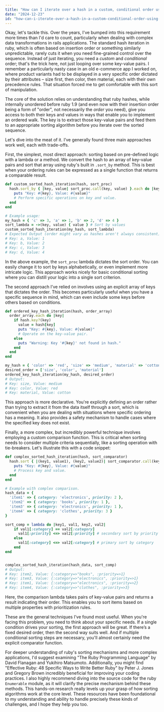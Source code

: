 ```yaml
---
title: "How can I iterate over a hash in a custom, conditional order using Rails?"
date: "2024-12-23"
id: "how-can-i-iterate-over-a-hash-in-a-custom-conditional-order-using-rails"
---
```


Okay, let's tackle this. Over the years, I've bumped into this requirement more times than I'd care to count, particularly when dealing with complex data transformations in rails applications. The standard hash iteration in ruby, which is often based on insertion order or something similarly unpredictable, rarely cuts it when you need fine-grained control over the sequence. Instead of just iterating, you need a *custom* and *conditional* order; that's the trick here, not just looping over some key-value pairs. I remember a particularly nasty case in an old e-commerce app I worked on, where product variants had to be displayed in a very specific order dictated by their attributes – size first, then color, then material, each with their own precedence rules. That situation forced me to get comfortable with this sort of manipulation.

The core of the solution relies on understanding that ruby hashes, while internally unordered before ruby 1.9 (and even now with their insertion order being a form of "order", not necessarily the *order* you need), give you access to both their keys and values in ways that enable you to implement an ordered walk. The key is to extract those key-value pairs and feed them to an appropriate sorting algorithm before you iterate over the sorted sequence.

Let's dive into the meat of it. I’ve generally found three main approaches work well, each with trade-offs.

First, the simplest, most direct approach: sorting based on pre-defined logic with a lambda or a method. We convert the hash to an array of key-value pairs and sort that array using ruby's built in `.sort_by` method. This is best when your ordering rules can be expressed as a single function that returns a comparable result.

```ruby
def custom_sorted_hash_iteration(hash, sort_proc)
  hash.sort_by { |key, value| sort_proc.call(key, value) }.each do |key, value|
    puts "Key: #{key}, Value: #{value}"
    # Perform specific operations on key and value.
  end
end

# Example usage:
my_hash = { 'c' => 3, 'a' => 1, 'b' => 2, 'd' => 4 }
sort_lambda = ->(key, value) { value } # Sort by values
custom_sorted_hash_iteration(my_hash, sort_lambda)
# Expected Output (order might vary as hashes aren't always consistent):
# Key: a, Value: 1
# Key: b, Value: 2
# Key: c, Value: 3
# Key: d, Value: 4
```

In the above example, the `sort_proc` lambda dictates the sort order. You can easily change it to sort by keys alphabetically, or even implement more intricate logic. This approach works nicely for basic conditional sorting where you can distill your logic into a single sort criterion.

The second approach I’ve relied on involves using an explicit array of keys that dictates the order. This becomes particularly useful when you have a specific sequence in mind, which can even include some keys before others based on conditions.

```ruby
def ordered_key_hash_iteration(hash, order_array)
  order_array.each do |key|
    if hash.key?(key)
      value = hash[key]
      puts "Key: #{key}, Value: #{value}"
      # Operate on the key-value pair.
    else
      puts "Warning: Key '#{key}' not found in hash."
    end
  end
end

my_hash = { 'color' => 'red', 'size' => 'medium', 'material' => 'cotton', 'extra' => 'shiny'}
desired_order = ['size', 'color', 'material']
ordered_key_hash_iteration(my_hash, desired_order)
# Output:
# Key: size, Value: medium
# Key: color, Value: red
# Key: material, Value: cotton
```

This approach is more declarative. You're explicitly defining an order rather than trying to extract it from the data itself through a sort, which is convenient when you are dealing with situations where specific ordering has a meaning. It also provides a safety mechanism to handle cases where the specified key does not exist.

Finally, a more complex, but incredibly powerful technique involves employing a custom comparison function. This is critical when sorting needs to consider multiple criteria sequentially, like a sorting operation with tie-breakers. Let's illustrate this with a code snippet:

```ruby
def complex_sorted_hash_iteration(hash, sort_comparator)
  hash.sort { |(key1, value1), (key2, value2)| sort_comparator.call(key1, value1, key2, value2) }.each do |key, value|
    puts "Key: #{key}, Value: #{value}"
    # Process key and value.
  end
end

# Example with complex comparison.
hash_data = {
  'item1' => { category: 'electronics', priority: 2 },
  'item2' => { category: 'books', priority: 1 },
  'item3' => { category: 'electronics', priority: 1 },
  'item4' => { category: 'clothes', priority: 3 }
}

sort_comp = lambda do |key1, val1, key2, val2|
    if val1[:category] == val2[:category]
      val1[:priority] <=> val2[:priority] # secondary sort by priority
    else
      val1[:category] <=> val2[:category] # primary sort by category
    end
end


complex_sorted_hash_iteration(hash_data, sort_comp)
# Output:
# Key: item2, Value: {:category=>"books", :priority=>1}
# Key: item3, Value: {:category=>"electronics", :priority=>1}
# Key: item1, Value: {:category=>"electronics", :priority=>2}
# Key: item4, Value: {:category=>"clothes", :priority=>3}
```

Here, the comparison lambda takes pairs of key-value pairs and returns a result indicating their order. This enables you to sort items based on multiple properties with prioritization rules.

These are the general techniques I’ve found most useful. When you're facing this problem, you need to think about your specific needs. If a single condition drives your sorting, the first approach will be great. If there’s a fixed desired order, then the second way suits well. And if multiple conditional sorting steps are necessary, you'll almost certainly need the explicit comparator function.

For deeper understanding of ruby's sorting mechanisms and more complex applications, I'd suggest examining "The Ruby Programming Language" by David Flanagan and Yukihiro Matsumoto. Additionally, you might find "Effective Ruby: 48 Specific Ways to Write Better Ruby" by Peter J. Jones and Gregory Brown incredibly beneficial for improving your coding practices. I also highly recommend diving into the source code for the ruby `Enumerable` module, as it will clarify the precise mechanism behind these methods. This hands-on research really levels up your grasp of how sorting algorithms work at the core level. These resources have been foundational to my understanding and ability to handle precisely these kinds of challenges, and I hope they help you too.
